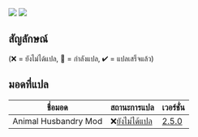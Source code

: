 ![](https://cdn.discordapp.com/attachments/916320986784202762/916321029675167744/SeekPng.com_stardew-valley-png_2197974.png)
![](https://cdn.discordapp.com/attachments/916320986784202762/916323248793329684/kgrl0g2yg3y51.gif)
## สัญลักษณ์

(❌ = ยังไม่ได้แปล, 📝 = กำลังแปล, ✔ = แปลเสร็จแล้ว)

## มอดที่แปล
 ชื่อมอด                            | สถานะการแปล                                                 | เวอร์ชั่น  
--------------------------------- | :------------------------------------------------------------- | :-------------------------------------------------------------
 Animal Husbandry Mod | ❌[ยังไม่ได้แปล](Animal%20Husbandry%20Mod/) | [2.5.0](https://www.nexusmods.com/stardewvalley/mods/1538?tab=description)
